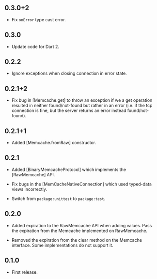 ## 0.3.0+2

* Fix `onError` type cast error.

## 0.3.0

* Update code for Dart 2.

## 0.2.2

* Ignore exceptions when closing connection in error state.

## 0.2.1+2

* Fix bug in [Memcache.get] to throw an exception if we a get operation resulted
  in neither found/not-found but rather in an error (i.e. if the tcp connection
  is fine, but the server returns an error instead found/not-found).

## 0.2.1+1

* Added [Memcache.fromRaw] constructor.

## 0.2.1

* Added [BinaryMemcacheProtocol] which implements the [RawMemcache] API.

* Fix bugs in the [MemCacheNativeConnection] which used typed-data views
  incorrectly.

* Switch from `package:unittest` to `package:test`.

## 0.2.0

* Added expiration to the RawMemcache API when adding values. Pass the
  expiration from the Memcache implemented on RawMemcache.

* Removed the expiration from the clear method on the Memcache interface. Some
  implementations do not support it.

## 0.1.0

* First release.
